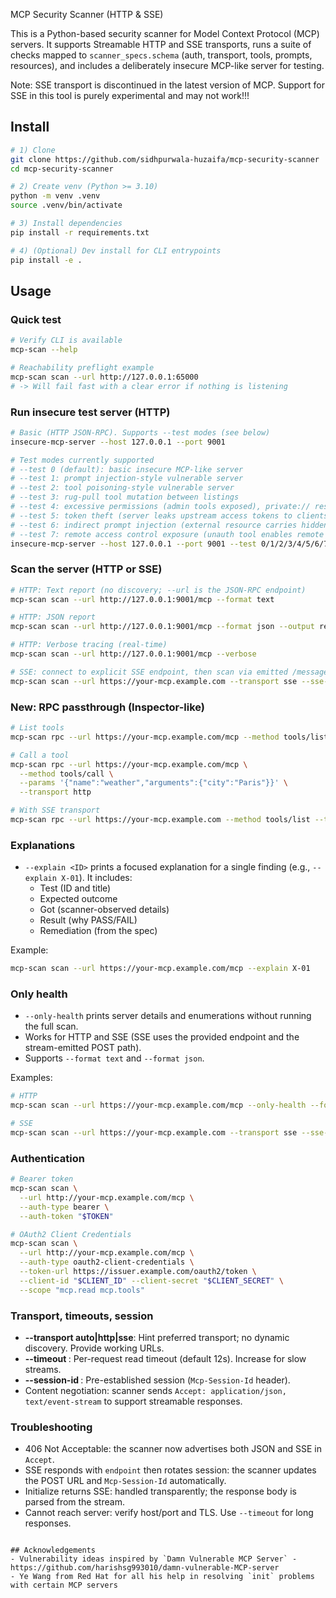 MCP Security Scanner (HTTP & SSE)

This is a Python-based security scanner for Model Context Protocol (MCP) servers. It supports Streamable HTTP and SSE transports, runs a suite of checks mapped to `scanner_specs.schema` (auth, transport, tools, prompts, resources), and includes a deliberately insecure MCP-like server for testing.

Note: SSE transport is discontinued in the latest version of MCP. Support for SSE in this tool is purely experimental and may not work!!!


## Install

```bash
# 1) Clone
git clone https://github.com/sidhpurwala-huzaifa/mcp-security-scanner
cd mcp-security-scanner

# 2) Create venv (Python >= 3.10)
python -m venv .venv
source .venv/bin/activate

# 3) Install dependencies
pip install -r requirements.txt

# 4) (Optional) Dev install for CLI entrypoints
pip install -e .
```


## Usage

### Quick test
```bash
# Verify CLI is available
mcp-scan --help

# Reachability preflight example
mcp-scan scan --url http://127.0.0.1:65000
# -> Will fail fast with a clear error if nothing is listening
```

### Run insecure test server (HTTP)
```bash
# Basic (HTTP JSON-RPC). Supports --test modes (see below)
insecure-mcp-server --host 127.0.0.1 --port 9001

# Test modes currently supported
# --test 0 (default): basic insecure MCP-like server
# --test 1: prompt injection-style vulnerable server
# --test 2: tool poisoning-style vulnerable server
# --test 3: rug-pull tool mutation between listings
# --test 4: excessive permissions (admin tools exposed), private:// resource leakage
# --test 5: token theft (server leaks upstream access tokens to clients)
# --test 6: indirect prompt injection (external resource carries hidden instructions)
# --test 7: remote access control exposure (unauth tool enables remote access)
insecure-mcp-server --host 127.0.0.1 --port 9001 --test 0/1/2/3/4/5/6/7
```

### Scan the server (HTTP or SSE)
```bash
# HTTP: Text report (no discovery; --url is the JSON-RPC endpoint)
mcp-scan scan --url http://127.0.0.1:9001/mcp --format text

# HTTP: JSON report
mcp-scan scan --url http://127.0.0.1:9001/mcp --format json --output report.json

# HTTP: Verbose tracing (real-time)
mcp-scan scan --url http://127.0.0.1:9001/mcp --verbose

# SSE: connect to explicit SSE endpoint, then scan via emitted /messages?sessionId=...
mcp-scan scan --url https://your-mcp.example.com --transport sse --sse-endpoint /sse --timeout 30 --verbose
```

### New: RPC passthrough (Inspector-like)
```bash
# List tools
mcp-scan rpc --url https://your-mcp.example.com/mcp --method tools/list --transport http

# Call a tool
mcp-scan rpc --url https://your-mcp.example.com/mcp \
  --method tools/call \
  --params '{"name":"weather","arguments":{"city":"Paris"}}' \
  --transport http

# With SSE transport
mcp-scan rpc --url https://your-mcp.example.com --method tools/list --transport sse --sse-endpoint /sse
```

### Explanations
- `--explain <ID>` prints a focused explanation for a single finding (e.g., `--explain X-01`). It includes:
  - Test (ID and title)
  - Expected outcome
  - Got (scanner-observed details)
  - Result (why PASS/FAIL)
  - Remediation (from the spec)

Example:
```bash
mcp-scan scan --url https://your-mcp.example.com/mcp --explain X-01
```

### Only health
- `--only-health` prints server details and enumerations without running the full scan.
- Works for HTTP and SSE (SSE uses the provided endpoint and the stream-emitted POST path).
- Supports `--format text` and `--format json`.

Examples:
```bash
# HTTP
mcp-scan scan --url https://your-mcp.example.com/mcp --only-health --format text

# SSE
mcp-scan scan --url https://your-mcp.example.com --transport sse --sse-endpoint /sse --only-health --format json
```

### Authentication
```bash
# Bearer token
mcp-scan scan \
  --url http://your-mcp.example.com/mcp \
  --auth-type bearer \
  --auth-token "$TOKEN"

# OAuth2 Client Credentials
mcp-scan scan \
  --url http://your-mcp.example.com/mcp \
  --auth-type oauth2-client-credentials \
  --token-url https://issuer.example.com/oauth2/token \
  --client-id "$CLIENT_ID" --client-secret "$CLIENT_SECRET" \
  --scope "mcp.read mcp.tools"
```

### Transport, timeouts, session
- **--transport auto|http|sse**: Hint preferred transport; no dynamic discovery. Provide working URLs.
- **--timeout <seconds>**: Per-request read timeout (default 12s). Increase for slow streams.
- **--session-id <SID>**: Pre-established session (`Mcp-Session-Id` header).
- Content negotiation: scanner sends `Accept: application/json, text/event-stream` to support streamable responses.

### Troubleshooting
- 406 Not Acceptable: the scanner now advertises both JSON and SSE in `Accept`.
- SSE responds with `endpoint` then rotates session: the scanner updates the POST URL and `Mcp-Session-Id` automatically.
- Initialize returns SSE: handled transparently; the response body is parsed from the stream.
- Cannot reach server: verify host/port and TLS. Use `--timeout` for long responses.

```

## Acknowledgements
- Vulnerability ideas inspired by `Damn Vulnerable MCP Server` - https://github.com/harishsg993010/damn-vulnerable-MCP-server
- Ye Wang from Red Hat for all his help in resolving `init` problems with certain MCP servers
